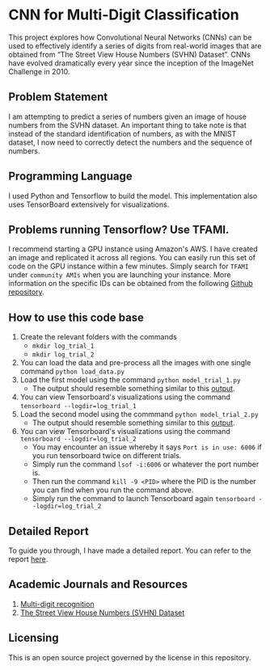 # CNN for Multi-Digit Classification

This project explores how Convolutional Neural Networks (CNNs) can be used to effectively identify a series of digits from real-world images that are obtained from “The Street View House Numbers (SVHN) Dataset”.  CNNs have evolved dramatically every year since the inception of the ImageNet Challenge in 2010. 

## Problem Statement
I am attempting to predict a series of numbers given an image of house numbers from the SVHN dataset. An important thing to take note is that instead of the standard identification of numbers, as with the MNIST dataset, I now need to correctly detect the numbers and the sequence of numbers. 

## Programming Language
I used Python and Tensorflow to build the model. This implementation also uses TensorBoard extensively for visualizations.

## Problems running Tensorflow? Use TFAMI.
I recommend starting a GPU instance using Amazon's AWS. I have created an image and replicated it across all regions. You can easily run this set of code on the GPU instance within a few minutes. Simply search for `TFAMI` under `community AMIs` when you are launching your instance. More information on the specific IDs can be obtained from the following [Github repository](https://github.com/ritchieng/tensorflow-aws-ami).

## How to use this code base
1. Create the relevant folders with the commands 
	- ```mkdir log_trial_1```
	- ```mkdir log_trial_2```
2. You can load the data and pre-process all the images with one single command ```python load_data.py```
3. Load the first model using the command ```python model_trial_1.py```
    - The output should resemble something similar to this [output](https://github.com/ritchieng/NumNum/blob/master/NumNum/model_trial_1_command_results.txt).
4. You can view Tensorboard's visualizations using the command ```tensorboard --logdir=log_trial_1```
5. Load the second model using the commmand ```python model_trial_2.py```
    - The output should resemble something similar to this [output](https://github.com/ritchieng/NumNum/blob/master/NumNum/model_trial_1_command_results.txt).
6. You can view Tensorboard's visualizations using the command ```tensorboard --logdir=log_trial_2```
    - You may encounter an issue whereby it says ```Port is in use: 6006``` if you run tensorboard twice on different trials.
    - Simply run the command ```lsof -i:6006``` or whatever the port number is.
    - Then run the command ```kill -9 <PID>``` where the PID is the number you can find when you run the command above.
    - Simply run the command to launch Tensorboard again ```tensorboard --logdir=log_trial_2```


## Detailed Report
To guide you through, I have made a detailed report. You can refer to the report [here](https://github.com/ritchieng/NumNum/blob/master/NumNum/report/report.pdf). 

## Academic Journals and Resources
1. [Multi-digit recognition](https://arxiv.org/abs/1312.6082)
2. [The Street View House Numbers (SVHN) Dataset](http://ufldl.stanford.edu/housenumbers/)

## Licensing
This is an open source project governed by the license in this repository.